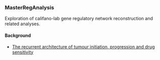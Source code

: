 ### MasterRegAnalysis
Exploration of califano-lab gene regulatory network reconstruction and related analyses.

#### Background

+ [The recurrent architecture of tumour initiation, progression and drug sensitivity](https://www.nature.com/articles/nrc.2016.124)

